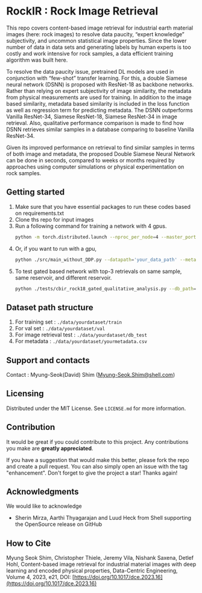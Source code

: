 # RockIR : Rock Image Retrieval
This repo covers content-based image retrieval for industrial earth material images (here: rock images) to resolve data paucity, “expert knowledge” subjectivity, and uncommon statistical image properties. Since the lower number of data in data sets and generating labels by human experts is too costly and work intensive for rock samples, a data efficient training algorithm was built here.

To resolve the data paucity issue, pretrained DL models are used in conjunction with “few-shot” transfer learning. For this, a double Siamese neural network (DSNN) is proposed with ResNet-18 as backbone networks. Rather than relying on expert subjectivity of image similarity, the metadata from physical measurements are used for training. In addition to the image based similarity, metadata based similarity is included in the loss function as well as regression term for predicting metadata. The DSNN outperforms Vanilla ResNet-34, Siamese ResNet-18, Siamese ResNet-34 in image retrieval. Also, qualitative performance comparison is made to find how DSNN retrieves similar samples in a database comparing to baseline Vanilla ResNet-34. 

Given its improved performance on retrieval to find similar samples in terms of both image and metadata, the proposed Double Siamese Neural Network can be done in seconds, compared to weeks or months required by approaches using computer simulations or physical experimentation on rock samples. 

## Getting started
1. Make sure that you have essential packages to run these codes based on requirements.txt 
2. Clone ths repo for input images 
3. Run a following command for training a network with 4 gpus.
    ```sh
    python -m torch.distributed.launch --nproc_per_node=4 --master_port=1111 ./src/main_siamese_rock18_gated_ddp.py --datapath='your_data_path' --metadata_path='your_metadata_path'
    ```
4. Or, if you want to run with a gpu, 
    ```sh
    python ./src/main_without_DDP.py --datapath='your_data_path' --metadata_path='your_metadata_path'
    ```
5. To test gated based network with top-3 retrievals on same sample, same reservoir, and different reservoir.
    ```sh
    python ./tests/cbir_rock18_gated_qualitative_analysis.py --db_path='your_database_path' --metadata_path='your_metadata_path'
    ```

## Dataset path structure
1. For training set : ```./data/yourdataset/train ```
2. For val set : ```./data/yourdataset/val ```
3. For image retrieval test : ```./data/yourdataset/db_test ```
4. For metadata : ```./data/yourdataset/yourmetadata.csv ```

## Support and contacts
Contact : Myung-Seok(David) Shim (Myung-Seok.Shim@shell.com)

## Licensing
Distributed under the MIT License. See `LICENSE.md` for more information.

## Contribution
It would be great if you could contribute to this project. Any contributions you make are **greatly appreciated**.

If you have a suggestion that would make this better, please fork the repo and create a pull request. You can also simply open an issue with the tag "enhancement".
Don't forget to give the project a star! Thanks again!

## Acknowledgments
We would like to acknowledge 

* Sherin Mirza, Aarthi Thyagarajan and Luud Heck from Shell supporting the OpenSource release on GitHub 

## How to Cite
Myung Seok Shim, Christopher Thiele, Jeremy Vila, Nishank Saxena, Detlef Hohl, Content-based image retrieval for industrial material images with deep learning and encoded physical properties, Data-Centric Engineering, Volume 4, 2023, e21, DOI: [https://doi.org/10.1017/dce.2023.16](https://doi.org/10.1017/dce.2023.16)